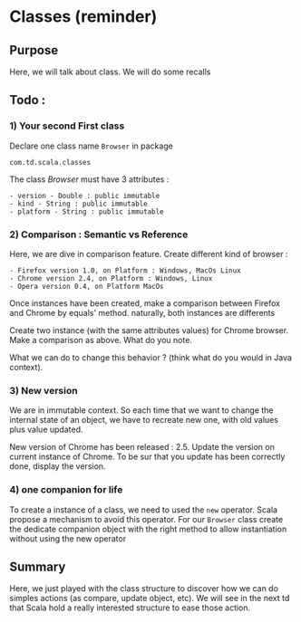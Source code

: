 # Classes (reminder)

## Purpose

Here, we will talk about class. We will do some recalls

## Todo :

### 1) Your second First class

Declare one class name `Browser` in package

    com.td.scala.classes


The class _Browser_ must have 3 attributes :

    - version - Double : public immutable
    - kind - String : public immutable
    - platform - String : public immutable


### 2) Comparison : Semantic vs Reference

Here, we are dive in comparison feature.
Create different kind of browser :

    - Firefox version 1.0, on Platform : Windows, MacOs Linux
    - Chrome version 2.4, on Platform : Windows, Linux
    - Opera version 0.4, on Platform MacOs

Once instances have been created, make a comparison between Firefox and Chrome by equals' method. naturally, both instances are differents

Create two instance (with the same attributes values) for Chrome browser. Make a comparison as above. What do you note.

What we can do to change this behavior ? (think what do you would in Java context).


### 3) New version

We are in immutable context. So each time that we want to change the internal state of an object, we have to recreate new one, with old values plus value updated.

New version of Chrome has been released : 2.5. Update the version on current instance of Chrome.
To be sur that you update has been correctly done, display the version.

### 4) one companion for life

To create a instance of a class, we need to used the `new` operator. Scala propose a mechanism to avoid this operator.
For our `Browser` class create the dedicate companion object with the right method to allow instantiation without using the new operator


## Summary

Here, we just played with the class structure to discover how we can do simples actions (as compare, update object, etc).
We will see in the next td that Scala hold a really interested structure to ease those action.
